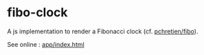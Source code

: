 # fibo-clock

A js implementation to render a Fibonacci clock (cf. [pchretien/fibo](https://github.com/pchretien/fibo)).

See online : [app/index.html](http://rawgithub.com/sophietk/fibo-clock/master/app/index.html)

